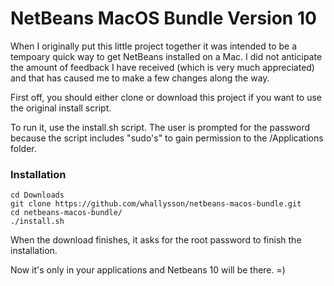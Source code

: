 # NetBeans MacOS Bundle Version 10
When I originally put this little project together it was intended to be a tempoary quick way to get NetBeans installed on a Mac. I did not anticipate the amount of feedback I have received (which is very much appreciated) and that has caused me to make a few changes along the way.

First off, you should either clone or download this project if you want to use the original install script.

To run it, use the install.sh script. The user is prompted for the password because the script includes "sudo's" to gain permission to the /Applications folder.

### Installation

````
cd Downloads
git clone https://github.com/whallysson/netbeans-macos-bundle.git
cd netbeans-macos-bundle/
./install.sh
````

When the download finishes, it asks for the root password to finish the installation.

Now it's only in your applications and Netbeans 10 will be there. =)
